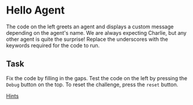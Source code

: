 # Hello Agent

The code on the left greets an agent and displays a custom message depending on the agent's name. We are always expecting Charlie, but any other agent is quite the surprise! Replace the underscores with the keywords required for the code to run.

## Task

Fix the code by filling in the gaps. Test the code on the left by pressing the `Debug` button on the top. To reset the challenge, press the `reset` button.

[Hints](https://www.w3schools.com/cs/cs_conditions.php)
